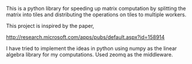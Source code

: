This is a python library for speeding up matrix computation by splitting the matrix into tiles and distributing the operations on tiles to multiple workers. 

This project is inspired by the paper,

http://research.microsoft.com/apps/pubs/default.aspx?id=158914

I have tried to implement the ideas in python using numpy as the linear algebra library for my computations. Used zeomq as the middleware. 